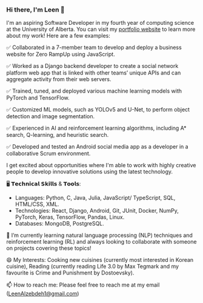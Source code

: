 ### Hi there, I'm Leen 👋

<!--
**Leen-Alzebdeh/Leen-Alzebdeh** is a ✨ _special_ ✨ repository because its `README.md` (this file) appears on your GitHub profile.

Here are some ideas to get you started:

- 🔭 I’m currently working on ...
- 🌱 I’m currently learning ...
- 👯 I’m looking to collaborate on ...
- 🤔 I’m looking for help with ...
- 💬 Ask me about ...
- 📫 How to reach me: ...
- 😄 Pronouns: ...
- ⚡ Fun fact: ...
-->

I'm an aspiring Software Developer in my fourth year of computing science at the University of Alberta. 
You can visit my [portfolio website](https://leenzebdeh.github.io/) to learn more about my work! Here are a few examples:

✅ Collaborated in a 7-member team to develop and deploy a business website for Zero RampUp using JavaScript.

✅ Worked as a Django backend developer to create a social network platform web app that is linked with other teams’ unique APIs and can aggregate activity from their web servers.

✅ Trained, tuned, and deployed various machine learning models with PyTorch and TensorFlow.

✅ Customized ML models, such as YOLOv5 and U-Net, to perform object detection and image segmentation.

✅ Experienced in AI and reinforcement learning algorithms, including A* search, Q-learning, and heuristic search.

✅ Developed and tested an Android social media app as a developer in a collaborative Scrum environment.

I get excited about opportunities where I'm able to work with highly creative people to develop innovative solutions using the latest technology.

🖥️ 𝗧𝗲𝗰𝗵𝗻𝗶𝗰𝗮𝗹 𝗦𝗸𝗶𝗹𝗹𝘀 & 𝗧𝗼𝗼𝗹𝘀: 
  -	Languages: Python, C, Java, Julia, JavaScript/ TypeScript, SQL, HTML/CSS, XML.
  -	Technologies: React, Django, Android, Git, JUnit, Docker, NumPy, PyTorch, Keras, TensorFlow, Pandas, Linux.
  -	Databases: MongoDB, PostgreSQL.

🌱 I’m currently learning natural language processing (NLP) techniques and reinforcement learning (RL) and always looking to collaborate with someone on projects covering these topics!

😄 My Interests: Cooking new cuisines (currently most interested in Korean cuisine), Reading (currently reading Life 3.0 by Max Tegmark and my favourite is Crime and Punishment by Dostoevsky).

📫 How to reach me: Please feel free to reach me at my email (LeenAlzebdeh1@gmail.com) 
